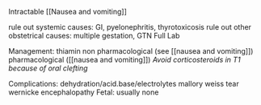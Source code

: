 Intractable [[Nausea and vomiting]]

rule out systemic causes: GI, pyelonephritis, thyrotoxicosis
rule out other obstetrical causes: multiple gestation, GTN
Full Lab

Management:
thiamin
non pharmacological (see [[nausea and vomiting]])
pharmacological ([[nausea and vomiting]])
*Avoid corticosteroids in T1 because of oral clefting*

Complications:
	dehydration/acid.base/electrolytes
	mallory weiss tear
	wernicke encephalopathy
	Fetal: usually none
